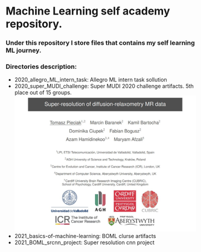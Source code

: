 # Machine Learning self academy repository.
### Under this repository I store files that contains my self learning ML journey.

### Directories description:
- 2020_allegro_ML_intern_task: Allegro ML intern task sollution
- 2020_super_MUDI_challenge: Super MUDI 2020 challenge artifacts. 5th place out of 15 groups. 
![poster](https://github.com/KamilBartocha/machine-learning-self-academy/blob/master/2020_super_MUDI_challenge/MUDI2020_poster_presentation.jpeg)
- 2021_basics-of-machine-learning: BOML clurse artifacts
- 2021_BOML_srcnn_project: Super resolution cnn project
